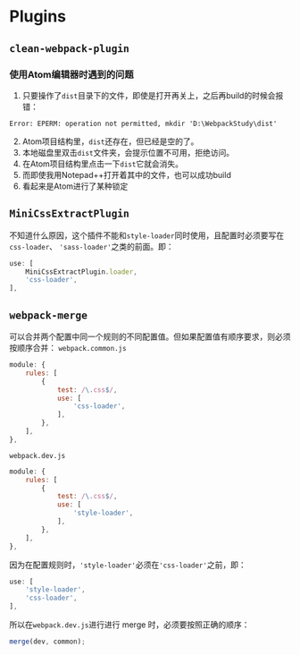 # Plugins

## `clean-webpack-plugin`
### 使用Atom编辑器时遇到的问题
1. 只要操作了`dist`目录下的文件，即使是打开再关上，之后再build的时候会报错：
```shell
Error: EPERM: operation not permitted, mkdir 'D:\WebpackStudy\dist'
```
2. Atom项目结构里，`dist`还存在，但已经是空的了。
3. 本地磁盘里双击`dist`文件夹，会提示位置不可用，拒绝访问。
4. 在Atom项目结构里点击一下`dist`它就会消失。
5. 而即使我用Notepad++打开着其中的文件，也可以成功build
6. 看起来是Atom进行了某种锁定


## `MiniCssExtractPlugin`
不知道什么原因，这个插件不能和`style-loader`同时使用，且配置时必须要写在`css-loader`、
`'sass-loader'`之类的前面。即：
```js
use: [
    MiniCssExtractPlugin.loader,
    'css-loader',
],
```


## `webpack-merge`
可以合并两个配置中同一个规则的不同配置值。但如果配置值有顺序要求，则必须按顺序合并：
`webpack.common.js`
```js
module: {
    rules: [
        {
            test: /\.css$/,
            use: [
                'css-loader',
            ],
        },
    ],
},
```
`webpack.dev.js`
```js
module: {
    rules: [
        {
            test: /\.css$/,
            use: [
                'style-loader',
            ],
        },
    ],
},
```
因为在配置规则时，`'style-loader'`必须在`'css-loader'`之前，即：
```js
use: [
    'style-loader',
    'css-loader',
],
```
所以在`webpack.dev.js`进行进行 merge 时，必须要按照正确的顺序：
```js
merge(dev, common);
```
